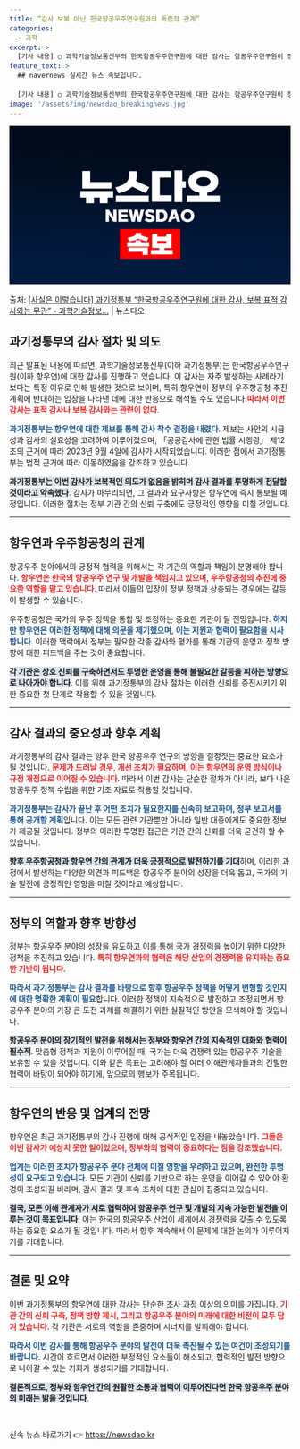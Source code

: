 ```yaml
---
title: “감사 보복 아닌 한국항공우주연구원과의 독립적 관계”
categories:
  - 과학
excerpt: >
  [기사 내용] ○ 과학기술정보통신부의 한국항공우주연구원에 대한 감사는 항공우주연구원이 정부의 우주항공청 추진…
feature_text: >
  ## navernews 실시간 뉴스 속보입니다.

  [기사 내용] ○ 과학기술정보통신부의 한국항공우주연구원에 대한 감사는 항공우주연구원이 정부의 우주항공청 추진…
image: '/assets/img/newsdao_breakingnews.jpg'
---
```


![뉴스다오 속보](/assets/img/newsdao_breakingnews.jpg)

<p>출처: <a href="https://newsdao.kr/2156" rel="dofollow">[사실은 이렇습니다] 과기정통부 “한국항공우주연구원에 대한 감사, 보복·표적 감사와는 무관” - 과학기술정보…</a> | 뉴스다오</p>

<h2 data-ke-size="size26">과기정통부의 감사 절차 및 의도</h2>

<p data-ke-size="size16">최근 발표된 내용에 따르면, 과학기술정보통신부(이하 과기정통부)는 한국항공우주연구원(이하 항우연)에 대한 감사를 진행하고 있습니다. 이 감사는 자주 발생하는 사례라기보다는 특정 이유로 인해 발생한 것으로 보이며, 특히 항우연이 정부의 우주항공청 추진 계획에 반대하는 입장을 나타낸 데에 대한 반응으로 해석될 수도 있습니다.<b><span style="color: #ee2323;">따라서 이번 감사는 표적 감사나 보복 감사와는 관련이 없다</span></b>.</p>

<p data-ke-size="size16"><b><span style="color: #1a5490;">과기정통부는 항우연에 대한 제보를 통해 감사 착수 결정을 내렸다</span></b>. 제보는 사안의 시급성과 감사의 실효성을 고려하여 이루어졌으며, 「공공감사에 관한 법률 시행령」 제12조의 근거에 따라 2023년 9월 4일에 감사가 시작되었습니다. 이러한 점에서 과기정통부는 법적 근거에 따라 이동하였음을 강조하고 있습니다.</p>

<p data-ke-size="size16"><b><span style="background-color: #21538527;">과기정통부는 이번 감사가 보복적인 의도가 없음을 밝히며 감사 결과를 투명하게 전달할 것이라고 약속했다</span></b>. 감사가 마무리되면, 그 결과와 요구사항은 항우연에 즉시 통보될 예정입니다. 이러한 절차는 정부 기관 간의 신뢰 구축에도 긍정적인 영향을 미칠 것입니다.</p>

<hr>

<h2 data-ke-size="size26">항우연과 우주항공청의 관계</h2>

<p data-ke-size="size16">항공우주 분야에서의 긍정적 협력을 위해서는 각 기관의 역할과 책임이 분명해야 합니다. <b><span style="color: #ee2323;">항우연은 한국의 항공우주 연구 및 개발을 책임지고 있으며, 우주항공청의 추진에 중요한 역할을 맡고 있습니다</span></b>. 따라서 이들의 입장이 정부 정책과 상충되는 경우에는 갈등이 발생할 수 있습니다.</p>

<p data-ke-size="size16">우주항공청은 국가의 우주 정책을 통합 및 조정하는 중요한 기관이 될 전망입니다. <b><span style="color: #1a5490;">하지만 항우연은 이러한 정책에 대해 의문을 제기했으며, 이는 지원과 협력이 필요함을 시사합니다</span></b>. 이러한 맥락에서 정부는 필요한 각종 감사와 평가를 통해 기관의 운영과 정책 방향에 대한 피드백을 주는 것이 중요합니다.</p>

<p data-ke-size="size16"><b><span style="background-color: #21538527;">각 기관은 상호 신뢰를 구축하면서도 투명한 운영을 통해 불필요한 갈등을 피하는 방향으로 나아가야 합니다</span></b>. 이를 위해 과기정통부의 감사 절차는 이러한 신뢰를 증진시키기 위한 중요한 첫 단계로 작용할 수 있을 것입니다.</p>

<hr>

<h2 data-ke-size="size26">감사 결과의 중요성과 향후 계획</h2>

<p data-ke-size="size16">과기정통부의 감사 결과는 향후 한국 항공우주 연구의 방향을 결정짓는 중요한 요소가 될 것입니다. <b><span style="color: #ee2323;">문제가 드러날 경우, 개선 조치가 필요하며, 이는 항우연의 운영 방식이나 규정 개정으로 이어질 수 있습니다</span></b>. 따라서 이번 감사는 단순한 절차가 아니라, 보다 나은 항공우주 정책 수립을 위한 기초 자료로 작용할 것입니다.</p>

<p data-ke-size="size16"><b><span style="color: #1a5490;">과기정통부는 감사가 끝난 후 어떤 조치가 필요한지를 신속히 보고하며, 정부 보고서를 통해 공개할 계획</span></b>입니다. 이는 모든 관련 기관뿐만 아니라 일반 대중에게도 중요한 정보가 제공될 것입니다. 정부의 이러한 투명한 접근은 기관 간의 신뢰를 더욱 굳건히 할 수 있습니다.</p>

<p data-ke-size="size16"><b><span style="background-color: #21538527;">향후 우주항공청과 항우연 간의 관계가 더욱 긍정적으로 발전하기를 기대</span></b>하며, 이러한 과정에서 발생하는 다양한 의견과 피드백은 항공우주 분야의 성장을 더욱 돕고, 국가의 기술 발전에 긍정적인 영향을 미칠 것이라고 예상합니다.</p>

<hr>

<h2 data-ke-size="size26">정부의 역할과 향후 방향성</h2>

<p data-ke-size="size16">정부는 항공우주 분야의 성장을 유도하고 이를 통해 국가 경쟁력을 높이기 위한 다양한 정책을 추진하고 있습니다. <b><span style="color: #ee2323;">특히 항우연과의 협력은 해당 산업의 경쟁력을 유지하는 중요한 기반이 됩니다</span></b>.</p>

<p data-ke-size="size16"><b><span style="color: #1a5490;">따라서 과기정통부는 감사 결과를 바탕으로 향후 항공우주 정책을 어떻게 변형할 것인지에 대한 명확한 계획이 필요</span></b>합니다. 이러한 정책이 지속적으로 발전하고 조정되면서 항공우주 분야의 가장 큰 도전 과제를 해결하기 위한 실질적인 방안을 모색해야 할 것입니다.</p>

<p data-ke-size="size16"><b><span style="background-color: #21538527;">항공우주 분야의 장기적인 발전을 위해서는 정부와 항우연 간의 지속적인 대화와 협력이 필수적</span></b>. 맞춤형 정책과 지원이 이루어질 때, 국가는 더욱 경쟁력 있는 항공우주 기술을 보유할 수 있을 것입니다. 이와 같은 목표는 고려해야 할 여러 이해관계자들과의 긴밀한 협력이 바탕이 되어야 하기에, 앞으로의 행보가 주목됩니다.</p>

<hr>

<h2 data-ke-size="size26">항우연의 반응 및 업계의 전망</h2>

<p data-ke-size="size16">항우연은 최근 과기정통부의 감사 진행에 대해 공식적인 입장을 내놓았습니다. <b><span style="color: #ee2323;">그들은 이번 감사가 예상치 못한 일이었으며, 정부와의 협력이 중요하다는 점을 강조했습니다</span></b>.</p>

<p data-ke-size="size16"><b><span style="color: #1a5490;">업계는 이러한 조치가 항공우주 분야 전체에 미칠 영향을 우려하고 있으며, 완전한 투명성이 요구되고 있습니다</span></b>. 모든 기관이 신뢰를 기반으로 하는 운영을 이어갈 수 있어야 환경이 조성되길 바라며, 감사 결과 및 후속 조치에 대한 관심이 집중되고 있습니다.</p>

<p data-ke-size="size16"><b><span style="background-color: #21538527;">결국, 모든 이해 관계자가 서로 협력하여 항공우주 연구 및 개발의 지속 가능한 발전을 이루는 것이 목표입니다</span></b>. 이는 한국의 항공우주 산업이 세계에서 경쟁력을 갖출 수 있도록 하는 중요한 요소가 될 것입니다. 따라서 향후 계속해서 이 문제에 대한 논의가 이루어지기를 기대합니다.</p>

<hr>

<h2 data-ke-size="size26">결론 및 요약</h2>

<p data-ke-size="size16">이번 과기정통부의 항우연에 대한 감사는 단순한 조사 과정 이상의 의미를 가집니다. <b><span style="color: #ee2323;">기관 간의 신뢰 구축, 정책 방향 제시, 그리고 항공우주 분야의 미래에 대한 비전이 모두 담겨 있습니다</span></b>. 각 기관은 서로의 역할을 존중하며 시너지를 발휘해야 합니다.</p>

<p data-ke-size="size16"><b><span style="color: #1a5490;">따라서 이번 감사를 통해 항공우주 분야의 발전이 더욱 촉진될 수 있는 여건이 조성되기를 바랍니다</span></b>. 시간이 흐르면서 이러한 부정적인 요소들이 해소되고, 협력적인 발전 방향으로 나아갈 수 있는 기회가 생성되기를 기대합니다.</p>

<p data-ke-size="size16"><b><span style="background-color: #21538527;">결론적으로, 정부와 항우연 간의 원활한 소통과 협력이 이루어진다면 한국 항공우주 분야의 미래는 밝을 것입니다</span></b>.</p>

<p data-ke-size="size16">&nbsp;</p> 

신속 뉴스 바로가기 👉 <a href="https://newsdao.kr" rel="dofollow">https://newsdao.kr</a>


